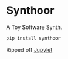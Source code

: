 # Synthoor

A Toy Software Synth.


```sh
pip install synthoor
```

Ripped off [Jupylet](https://github.com/nir/jupylet/)